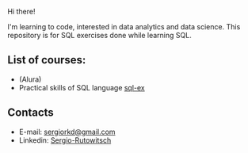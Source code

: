 Hi there!

I'm learning to code, interested in data analytics and data science.
This repository is for SQL exercises done while learning SQL.

## List of courses:
- (Alura)
- Practical skills of SQL language [sql-ex](https://www.sql-ex.ru/)


## Contacts
- E-mail: sergiorkd@gmail.com
- Linkedin: [Sergio-Rutowitsch](https://www.linkedin.com/in/sergio-rutowitsch/)
